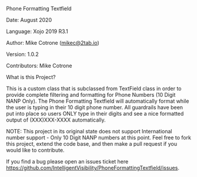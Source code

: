 Phone Formatting Textfield

Date: August 2020

Language: Xojo 2019 R3.1

Author: Mike Cotrone (mikec@2tab.io)

Version: 1.0.2

Contributors: Mike Cotrone

What is this Project?

This is a custom class that is subclassed from TextField class in order to provide complete filtering and formatting for Phone Numbers (10 Digit NANP Only). The Phone Formatting Textfield will automatically format while the user is typing in their 10 digit phone number. All guardrails have been put into place so users ONLY type in their digits and see a nice formatted output of (XXX)XXX-XXXX automatically.

NOTE: This project in its original state does not support International number support - Only 10 Digit NANP numbers at this point. Feel free to fork this project, extend the code base, and then make a pull request if you would like to contribute.

If you find a bug please open an issues ticket here https://github.com/IntelligentVisibility/PhoneFormattingTextfield/issues.


 
